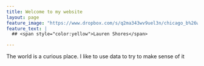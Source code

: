 ```yaml
---
title: Welcome to my website
layout: page
feature_image: "https://www.dropbox.com/s/q2ma343wv9uel3n/chicago_b%26w_long_NotCropped.jpg?raw=1"  
feature_text: |
  ## <span style="color:yellow">Lauren Shores</span>

--- 
```


The world is a curious place. I like to use data to try to make sense of it 


